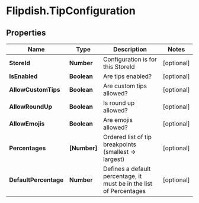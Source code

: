 # Flipdish.TipConfiguration

## Properties
Name | Type | Description | Notes
------------ | ------------- | ------------- | -------------
**StoreId** | **Number** | Configuration is for this StoreId | [optional] 
**IsEnabled** | **Boolean** | Are tips enabled? | [optional] 
**AllowCustomTips** | **Boolean** | Are custom tips allowed? | [optional] 
**AllowRoundUp** | **Boolean** | Is round up allowed? | [optional] 
**AllowEmojis** | **Boolean** | Are emojis allowed? | [optional] 
**Percentages** | **[Number]** | Ordered list of tip breakpoints (smallest -&gt; largest) | [optional] 
**DefaultPercentage** | **Number** | Defines a default percentage, it must be in the list of Percentages | [optional] 


